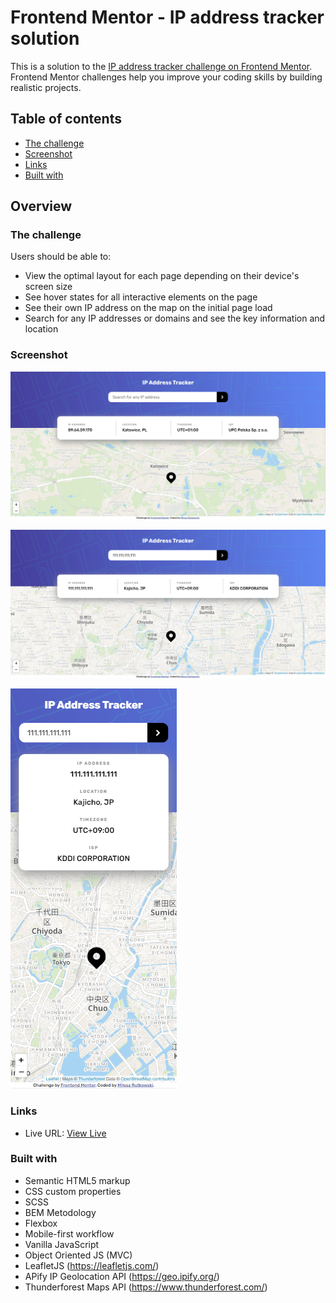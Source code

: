 # Frontend Mentor - IP address tracker solution

This is a solution to the [IP address tracker challenge on Frontend Mentor](https://www.frontendmentor.io/challenges/ip-address-tracker-I8-0yYAH0). Frontend Mentor challenges help you improve your coding skills by building realistic projects. 

## Table of contents
  - [The challenge](#the-challenge)
  - [Screenshot](#screenshot)
  - [Links](#links)
  - [Built with](#built-with)

## Overview

### The challenge

Users should be able to:

- View the optimal layout for each page depending on their device's screen size
- See hover states for all interactive elements on the page
- See their own IP address on the map on the initial page load
- Search for any IP addresses or domains and see the key information and location

### Screenshot
![](https://github.com/mRutkowski99/ip-adress-tracker/blob/8eea16a06f6bfd4e62882144e913eba792c24653/images/FireShot%20Capture%20008%20-%20Frontend%20Mentor%20-%20IP%20Address%20Tracker%20-%20127.0.0.1.png)

![](https://github.com/mRutkowski99/ip-adress-tracker/blob/8eea16a06f6bfd4e62882144e913eba792c24653/images/FireShot%20Capture%20009%20-%20Frontend%20Mentor%20-%20IP%20Address%20Tracker%20-%20127.0.0.1.png)

![](https://github.com/mRutkowski99/ip-adress-tracker/blob/8eea16a06f6bfd4e62882144e913eba792c24653/images/FireShot%20Capture%20010%20-%20Frontend%20Mentor%20-%20IP%20Address%20Tracker%20-%20127.0.0.1.png)

### Links

- Live URL: [View Live](https://mrutkowski99.github.io/ip-adress-tracker/index.html)

### Built with

- Semantic HTML5 markup
- CSS custom properties
- SCSS
- BEM Metodology
- Flexbox
- Mobile-first workflow
- Vanilla JavaScript
- Object Oriented JS (MVC)
- LeafletJS (https://leafletjs.com/)
- APify IP Geolocation API (https://geo.ipify.org/)
- Thunderforest Maps API (https://www.thunderforest.com/)

